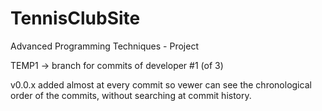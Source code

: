 # TennisClubSite
Advanced Programming Techniques - Project

TEMP1 -> branch for commits of developer #1 (of 3)

v0.0.x added almost at every commit so vewer can see the chronological order of the commits, without searching at commit history.
